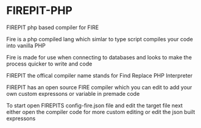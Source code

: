 # FIREPIT-PHP
FIREPIT php based compiler for FIRE 

Fire is a php compiled lang which simlar to type script compiles your code into vanilla PHP

Fire is made for use when connecting to databases and looks to make the process quicker to write and code

FIREPIT the offical compiler name stands for Find Replace PHP Interpreter

FIREPIT has an open source FIRE compiler which you can edit to add your own custom expressons or variable in premade code 

To start open FIREPITS config-fire.json file and edit the target file next either open the compiler code for more custom editing or edit the json built expressons 
